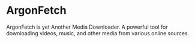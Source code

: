 # ArgonFetch
ArgonFetch is yet Another Media Downloader. A powerful tool for downloading videos, music, and other media from various online sources.
